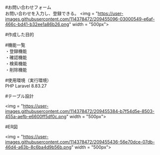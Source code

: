 #お問い合わせフォーム </br>
お問い合わせを入力し、登録できる。
<img = "https://user-images.githubusercontent.com/114378472/209455096-03000549-e6af-466c-bd41-b32ee1a86b26.png" width = "500px">

#作成した目的</br>


#機能一覧 </br>
・登録機能 </br>
・確認機能 </br>
・検索機能 </br>
・削除機能

#使用環境（実行環境）</br>
PHP Laravel 8.83.27

#テーブル設計

<img = "https://user-images.githubusercontent.com/114378472/209455384-b7f54d5e-8503-455a-aefb-e6600ff5df0c.png" width = "500px">

#ER図

<img = "https://user-images.githubusercontent.com/114378472/209455436-56e70dce-07db-46d4-a63b-8c6ba4d9b56b.png" width = "500px">
